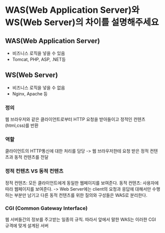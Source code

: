 # WAS(Web Application Server)와 WS(Web Server)의 차이를 설명해주세요
## WAS(Web Application Server)
* 비즈니스 로직을 넣을 수 있음
* Tomcat, PHP, ASP, .NET등

## WS(Web Server)
* 비즈니스 로직을 넣을 수 없음
* Nginx, Apache 등

### 정의
웹 브라우저와 같은 클라이언트로부터 HTTP 요청을 받아들이고 정적인 컨텐츠(html,css)를 반환

### 역할
클라이언트의 HTTP통신에 대한 처리를 담당
-> 웹 브라우저한테 요청 받은 정적 컨텐츠과 동적 컨텐츠를 전달

### 정적 컨텐츠 VS 동적 컨텐츠
정적 컨텐츠: 모든 클라이언트에게 동일한 웹페이지를 보여준다.
동적 컨텐츠: 사용자에 따라 웹페이지를 보여준다.
-> Web Server에는 client의 요청과 응답에 대해서만 수행하는 부분만 남기고 다른 동적 컨텐츠를 위한 질의와 구성들은 WAS로 분리한다.

### CGI (Common Gateway Interface)
웹 서버들간의 정보를 주고받는 일종의 규칙. 따라서 앞에서 말한 WAS는 이러한 CGI 규격에 맞게 설계된 서버
